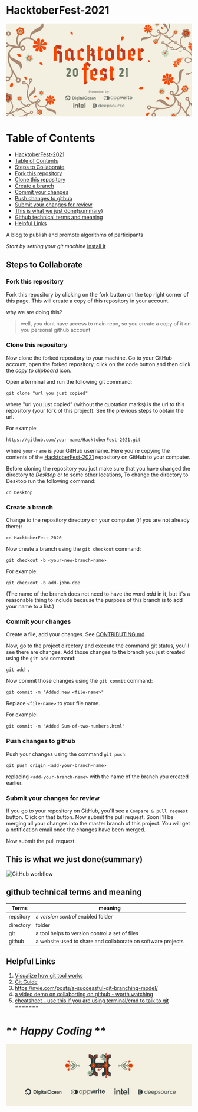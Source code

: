 # HacktoberFest-2021
![](Assets/banner-light.png)

# Table of Contents
- [HacktoberFest-2021](#hacktoberfest-2021)
- [Table of Contents](#table-of-contents)
- [Steps to Collaborate](#steps-to-collaborate)
- [Fork this repository](#fork-this-repository)
- [Clone this repository](#clone-this-repository)
- [Create a branch](#create-a-branch)
- [Commit your changes](#commit-your-changes)
- [Push changes to github](#push-changes-to-github)
- [Submit your changes for review](#submit-your-changes-for-review)
- [This is what we just done(summary)](#this-is-what-we-just-donesummary)
- [Github technical terms and meaning](#github-technical-terms-and-meaning)
- [Helpful Links](#helpful-links)

A blog to publish and promote algorithms of participants

_Start by setting your git machine_ [install it](https://help.github.com/articles/set-up-git/)

## Steps to Collaborate

### Fork this repository

Fork this repository by clicking on the fork button on the top right corner of this page.
This will create a copy of this repository in your account.

why we are doing this?
> well, you dont have access to main repo, so you create a copy of it on you personal github account

### Clone this repository

Now clone the forked repository to your machine. Go to your GitHub account, open the forked repository, click on the code button and then click the _copy to clipboard_ icon.

Open a terminal and run the following git command:

```
git clone "url you just copied"
```

where "url you just copied" (without the quotation marks) is the url to this repository (your fork of this project). See the previous steps to obtain the url.

For example:

```
https://github.com/your-name/HacktoberFest-2021.git
```

where `your-name` is your GitHub username. Here you're copying the contents of the [HacktoberFest-2021](https://github.com/ceadoor/HacktoberFest-2021.git) repository on GitHub to your computer.

Before cloning the repository you just make sure that you have changed the directory to _Desktop_ or to some other locations, To change the directory to Desktop run the following command:

```
cd Desktop
```

### Create a branch

Change to the repository directory on your computer (if you are not already there):

```
cd HacktoberFest-2020
```

Now create a branch using the `git checkout` command:

```
git checkout -b <your-new-branch-name>
```

For example:

```
git checkout -b add-john-doe
```

(The name of the branch does not need to have the word _add_ in it, but it's a reasonable thing to include because the purpose of this branch is to add your name to a list.)

### Commit your changes

Create a file, add your changes. See [CONTRIBUTING.md](CONTRIBUTING.md)

Now, go to the project directory and execute the command git status, you'll see there are changes.
Add those changes to the branch you just created using the `git add` command:

```
git add .
```

Now commit those changes using the `git commit` command:

```
git commit -m "Added new <file-name>"
```

Replace `<file-name>` to your file name.

For example:

```
git commit -m "Added Sum-of-two-numbers.html"
```

### Push changes to github

Push your changes using the command `git push`:

```
git push origin <add-your-branch-name>
```

replacing `<add-your-branch-name>` with the name of the branch you created earlier.

### Submit your changes for review

If you go to your repository on GitHub, you'll see a `Compare & pull request` button. Click on that button.
Now submit the pull request.
Soon I'll be merging all your changes into the master branch of this project. You will get a notification email once the changes have been merged.

Now submit the pull request.

## This is what we just done(summary)
![GitHub workflow](https://www.petanikode.com/img/github/workflow/github-workflow.png)

## github technical terms and meaning
| Terms     | meaning                                                      |
| --------- | ------------------------------------------------------------ |
| repsitory | a *version control* enabled folder                            |
| directory | folder                                                       |
| git       | a tool helps to version control a set of files               |
| github    | a website used to share and collaborate on software projects | 


## Helpful Links
1. [Visualize how git tool works](https://git-school.github.io/visualizing-git/)
2. [Git Guide](https://rogerdudler.github.io/git-guide/)
3. https://nvie.com/posts/a-successful-git-branching-model/
4. [a video demo on collaborting on github - worth watching](https://www.youtube.com/watch?v=3YDGeJti9sg)
5. [cheatsheet - use this if you are using terminal/cmd to talk to git](https://education.github.com/git-cheat-sheet-education.pdf)
=======
# ** *Happy Coding* **

![](Assets/footer-light.png)

